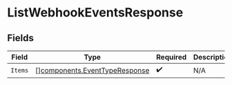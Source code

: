 # ListWebhookEventsResponse


## Fields

| Field                                                                          | Type                                                                           | Required                                                                       | Description                                                                    |
| ------------------------------------------------------------------------------ | ------------------------------------------------------------------------------ | ------------------------------------------------------------------------------ | ------------------------------------------------------------------------------ |
| `Items`                                                                        | [][components.EventTypeResponse](../../models/components/eventtyperesponse.md) | :heavy_check_mark:                                                             | N/A                                                                            |